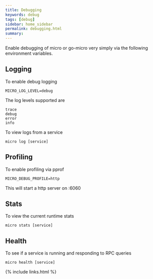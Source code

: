 ```yaml
---
title: Debugging
keywords: debug
tags: [debug]
sidebar: home_sidebar
permalink: debugging.html
summary: 
---
```


Enable debugging of micro or go-micro very simply via the following environment variables.

## Logging

To enable debug logging

```
MICRO_LOG_LEVEL=debug
```

The log levels supported are

```
trace
debug
error
info
```

To view logs from a service

```
micro log [service]
```

## Profiling

To enable profiling via pprof

```
MICRO_DEBUG_PROFILE=http
```

This will start a http server on :6060

## Stats

To view the current runtime stats

```
micro stats [service]
```

## Health

To see if a service is running and responding to RPC queries

```
micro health [service]
```

{% include links.html %}
